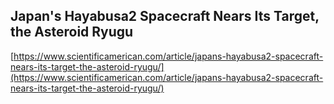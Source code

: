 ## Japan's Hayabusa2 Spacecraft Nears Its Target, the Asteroid Ryugu
  
  [https://www.scientificamerican.com/article/japans-hayabusa2-spacecraft-nears-its-target-the-asteroid-ryugu/](https://www.scientificamerican.com/article/japans-hayabusa2-spacecraft-nears-its-target-the-asteroid-ryugu/)
